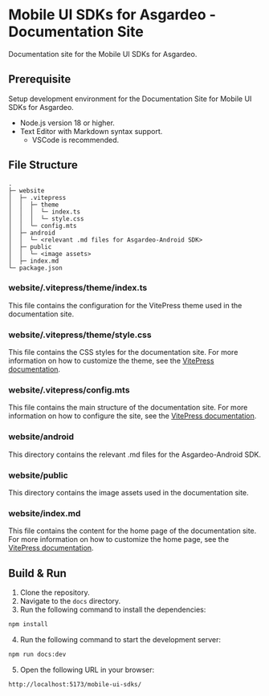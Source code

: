 # Mobile UI SDKs for Asgardeo - Documentation Site

Documentation site for the Mobile UI SDKs for Asgardeo.

## Prerequisite

Setup development environment for the Documentation Site for Mobile UI SDKs for Asgardeo.

- Node.js version 18 or higher.
- Text Editor with Markdown syntax support.
  - VSCode is recommended.

## File Structure

```
.
├─ website
│  ├─ .vitepress
│  │  ├─ theme
│  │  │  └─ index.ts
│  │  │  └─ style.css
│  │  └─ config.mts
│  ├─ android
│  │  └─ <relevant .md files for Asgardeo-Android SDK>
│  ├─ public
│  │  └─ <image assets>
│  ├─ index.md
└─ package.json
```

### website/.vitepress/theme/index.ts

This file contains the configuration for the VitePress theme used in the documentation site.

### website/.vitepress/theme/style.css

This file contains the CSS styles for the documentation site. For more information on how to customize the theme, see the [VitePress documentation](https://vitepress.dev/guide/extending-default-theme).

### website/.vitepress/config.mts

This file contains the main structure of the documentation site. For more information on how to configure the site, see the [VitePress documentation](https://vitepress.dev/reference/site-config).

### website/android

This directory contains the relevant .md files for the Asgardeo-Android SDK.

### website/public

This directory contains the image assets used in the documentation site.

### website/index.md

This file contains the content for the home page of the documentation site. For more information on how to customize the home page, see the [VitePress documentation](https://vitepress.dev/reference/default-theme-home-page#home-page).

## Build & Run

1. Clone the repository.
2. Navigate to the `docs` directory.
3. Run the following command to install the dependencies:

```bash
npm install
```
4. Run the following command to start the development server:

```bash
npm run docs:dev
```
5. Open the following URL in your browser:

```
http://localhost:5173/mobile-ui-sdks/
```